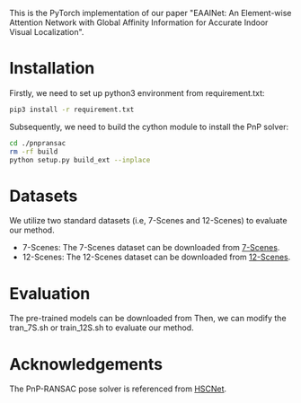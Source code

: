 This is the PyTorch implementation of our paper "EAAINet: An Element-wise Attention Network with Global Affinity Information for Accurate Indoor Visual Localization".

# Installation
Firstly, we need to set up python3 environment from requirement.txt:

```bash
pip3 install -r requirement.txt 
```

Subsequently, we need to build the cython module to install the PnP solver:
```bash
cd ./pnpransac
rm -rf build
python setup.py build_ext --inplace
```

# Datasets
We utilize two standard datasets (i.e, 7-Scenes and 12-Scenes) to evaluate our method.
- 7-Scenes: The 7-Scenes dataset can be downloaded from [7-Scenes](https://www.microsoft.com/en-us/research/project/rgb-d-dataset-7-scenes/).
- 12-Scenes: The 12-Scenes dataset can be downloaded from [12-Scenes](https://graphics.stanford.edu/projects/reloc/).

# Evaluation
The pre-trained models can be downloaded from 
Then, we can modify the tran_7S.sh or train_12S.sh to evaluate our method.



# Acknowledgements
The PnP-RANSAC pose solver is referenced from [HSCNet](https://github.com/AaltoVision/hscnet/tree/master/pnpransac).


